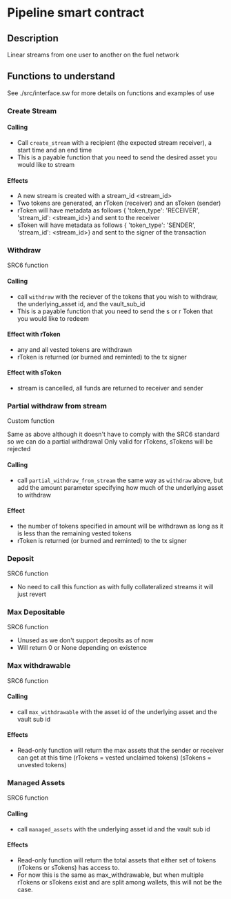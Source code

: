 # Pipeline smart contract

## Description
Linear streams from one user to another on the fuel network

## Functions to understand
See ./src/interface.sw for more details on functions and examples of use

### Create Stream

#### Calling
- Call `create_stream` with a recipient (the expected stream receiver), a start time and an end time
- This is a payable function that you need to send the desired asset you would like to stream

#### Effects
- A new stream is created with a stream_id <stream_id>
- Two tokens are generated, an rToken (receiver) and an sToken (sender)
- rToken will have metadata as follows { 'token_type': 'RECEIVER', 'stream_id': <stream_id>} and sent to the receiver
- sToken will have metadata as follows { 'token_type': 'SENDER', 'stream_id': <stream_id>} and sent to the signer of the transaction

### Withdraw
SRC6 function
#### Calling
- call `withdraw` with the reciever of the tokens that you wish to withdraw, the underlying_asset id, and the vault_sub_id
- This is a payable function that you need to send the s or r Token that you would like to redeem

#### Effect with rToken
- any and all vested tokens are withdrawn
- rToken is returned (or burned and reminted) to the tx signer

#### Effect with sToken
- stream is cancelled, all funds are returned to receiver and sender

### Partial withdraw from stream
Custom function

Same as above although it doesn't have to comply with the SRC6 standard so we can do a partial withdrawal
Only valid for rTokens, sTokens will be rejected

#### Calling
- call `partial_withdraw_from_stream` the same way as `withdraw` above, but add the amount parameter specifying how much of the underlying asset to withdraw

#### Effect 
- the number of tokens specified in amount will be withdrawn as long as it is less than the remaining vested tokens
- rToken is returned (or burned and reminted) to the tx signer


### Deposit
SRC6 function

- No need to call this function as with fully collateralized streams it will just revert
### Max Depositable

SRC6 function

- Unused as we don't support deposits as of now
- Will return 0 or None depending on existence


###  Max withdrawable
SRC6 function

#### Calling
- call `max_withdrawable` with the asset id of the underlying asset and the vault sub id

#### Effects
- Read-only function will return the max assets that the sender or receiver can get at this time (rTokens = vested unclaimed tokens) (sTokens = unvested tokens)


### Managed Assets
SRC6 function

#### Calling
- call `managed_assets` with the underlying asset id and the vault sub id

#### Effects
- Read-only function will return the total assets that either set of tokens (rTokens or sTokens) has access to. 
- For now this is the same as max_withdrawable, but when multiple rTokens or sTokens exist and are split among wallets, this will not be the case.